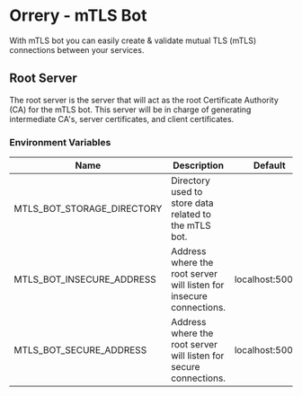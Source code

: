 # Orrery - mTLS Bot

With mTLS bot you can easily create & validate mutual TLS (mTLS) connections between your services.

## Root Server

The root server is the server that will act as the root Certificate Authority (CA) for the mTLS bot. This
server will be in charge of generating intermediate CA's, server certificates, and client certificates.

### Environment Variables

| Name                       | Description                                                         | Default         |
|----------------------------|---------------------------------------------------------------------|-----------------|
| MTLS_BOT_STORAGE_DIRECTORY | Directory used to store data related to the mTLS bot.               |                 |
| MTLS_BOT_INSECURE_ADDRESS  | Address where the root server will listen for insecure connections. | localhost:50051 |
| MTLS_BOT_SECURE_ADDRESS    | Address where the root server will listen for secure connections.   | localhost:50052 |
